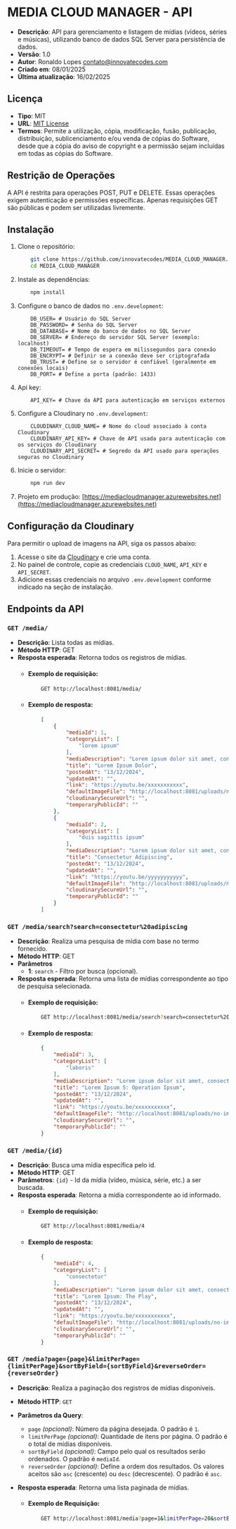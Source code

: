 # MEDIA CLOUD MANAGER - API

- **Descrição**: API para gerenciamento e listagem de mídias (vídeos, séries e
                músicas), utilizando banco de dados SQL Server para persistência
                de dados.
- **Versão**: 1.0
- **Autor**: Ronaldo Lopes <contato@innovatecodes.com>
- **Criado em**: 08/01/2025
- **Última atualização**: 16/02/2025

## Licença

- **Tipo**: MIT
- **URL**: [MIT License](https://opensource.org/licenses/MIT)
- **Termos**: Permite a utilização, cópia, modificação, fusão, publicação, distribuição, sublicenciamento e/ou venda de cópias do Software, desde que a cópia do aviso de copyright e a permissão sejam incluídas em todas as cópias do Software.

## Restrição de Operações

A API é restrita para operações POST, PUT e DELETE. Essas operações exigem autenticação e permissões específicas. Apenas requisições GET são públicas e podem ser utilizadas livremente.

## Instalação

1. Clone o repositório:
    ```bash
        git clone https://github.com/innovatecodes/MEDIA_CLOUD_MANAGER.git
        cd MEDIA_CLOUD_MANAGER
    ```
2. Instale as dependências:
    ```bash
        npm install
    ```
3. Configure o banco de dados no `.env.development`:
    ```env
        DB_USER= # Usuário do SQL Server
        DB_PASSWORD= # Senha do SQL Server
        DB_DATABASE= # Nome do banco de dados no SQL Server
        DB_SERVER= # Endereço do servidor SQL Server (exemplo: localhost)
        DB_TIMEOUT= # Tempo de espera em milissegundos para conexão
        DB_ENCRYPT= # Definir se a conexão deve ser criptografada
        DB_TRUST= # Define se o servidor é confiável (geralmente em conexões locais)
        DB_PORT= # Define a porta (padrão: 1433)
    ```
4. Api key:
   ```env
       API_KEY= # Chave da API para autenticação em serviços externos
   ```
5. Configure a Cloudinary no `.env.development`:
    ```env
        CLOUDINARY_CLOUD_NAME= # Nome do cloud associado à conta Cloudinary
        CLOUDINARY_API_KEY= # Chave de API usada para autenticação com os serviços do Cloudinary
        CLOUDINARY_API_SECRET= # Segredo da API usado para operações seguras no Cloudinary
    ```
6. Inicie o servidor:
    ```bash
        npm run dev
    ```
7. Projeto em produção: [https://mediacloudmanager.azurewebsites.net](https://mediacloudmanager.azurewebsites.net)
 
## Configuração da Cloudinary

Para permitir o upload de imagens na API, siga os passos abaixo:

1. Acesse o site da [Cloudinary](https://cloudinary.com/) e crie uma conta.
2. No painel de controle, copie as credenciais `CLOUD_NAME`, `API_KEY` e `API_SECRET`.
3. Adicione essas credenciais no arquivo `.env.development` conforme indicado na seção de instalação.
   
## Endpoints da API

### `GET /media/`
- **Descrição**: Lista todas as mídias.
- **Método HTTP**: GET
- **Resposta esperada**: Retorna todos os registros de mídias.
  - #### Exemplo de requisição:
    ```bash
        GET http://localhost:8081/media/
    ```
  - #### Exemplo de resposta: 
    ```json
        [
            {
                "mediaId": 1,
                "categoryList": [
                    "lorem ipsum"
                ],
                "mediaDescription": "Lorem ipsum dolor sit amet, consectetur adipiscing elit. Sed do eiusmod tempor incididunt ut labore et dolore magna aliqua. Ut enim ad minim veniam, quis nostrud exercitation ullamco laboris nisi ut aliquip ex ea commodo consequat.",
                "title": "Lorem Ipsum Dolor",
                "postedAt": "13/12/2024",
                "updatedAt": "",
                "link": "https://youtu.be/xxxxxxxxxxx",
                "defaultImageFile": "http://localhost:8081/uploads/no-image.jpg",
                "cloudinarySecureUrl": "",
                "temporaryPublicId": ""
            },
            {
                "mediaId": 2,
                "categoryList": [
                    "duis sagittis ipsum"
                ],
                "mediaDescription": "Lorem ipsum dolor sit amet, consectetur adipiscing elit. Integer nec odio. Praesent libero. Sed cursus ante dapibus diam. Sed nisi. Nulla quis sem at nibh elementum imperdiet. Duis sagittis ipsum. Praesent mauris.",
                "title": "Consectetur Adipiscing",
                "postedAt": "13/12/2024",
                "updatedAt": "",
                "link": "https://youtu.be/yyyyyyyyyyy",
                "defaultImageFile": "http://localhost:8081/uploads/no-image.jpg",
                "cloudinarySecureUrl": "",
                "temporaryPublicId": ""
            }
        ]          
    ```
    
### `GET /media/search?search=consectetur%20adipiscing` 
- **Descrição**:  Realiza uma pesquisa de mídia com base no termo fornecido.
- **Método HTTP**: GET
- **Parâmetros**
  - **1**: `search` - Filtro por busca (opcional).  
- **Resposta esperada**: Retorna uma lista de mídias correspondente ao tipo de pesquisa selecionada.
  - #### Exemplo de requisição:
    ```bash
        GET http://localhost:8081/media/search?search=consectetur%20adipiscing
    ```
  - #### Exemplo de resposta:
    ```json
        {
            "mediaId": 3,
            "categoryList": [
                "laboris"
            ],
            "mediaDescription": "Lorem ipsum dolor sit amet, consectetur adipiscing elit. Sed do eiusmod tempor incididunt ut labore et dolore magna aliqua. Ut enim ad minim veniam, quis nostrud exercitation ullamco laboris nisi ut aliquip ex ea commodo consequat.",
            "title": "Lorem Ipsum 5: Operation Ipsum",
            "postedAt": "13/12/2024",
            "updatedAt": "",
            "link": "https://youtu.be/xxxxxxxxxxx",
            "defaultImageFile": "http://localhost:8081/uploads/no-image.jpg",
            "cloudinarySecureUrl": "",
            "temporaryPublicId": ""
        }         
    ```

### `GET /media/{id}`
- **Descrição**: Busca uma mídia específica pelo id.
- **Método HTTP**: GET
- **Parâmetros**: `{id}` - Id da mídia (vídeo, música, série, etc.) a ser buscada.
- **Resposta esperada**: Retorna a mídia correspondente ao id informado.
  - #### Exemplo de requisição:
    ```bash
        GET http://localhost:8081/media/4
    ```
  - #### Exemplo de resposta:
    ```json
        {
            "mediaId": 4,
            "categoryList": [
                "consectetur"
            ],
            "mediaDescription": "Lorem ipsum dolor sit amet, consectetur adipiscing elit. Sed do eiusmod tempor incididunt ut labore et dolore magna aliqua. Ut enim ad minim veniam, quis nostrud exercitation ullamco laboris nisi ut aliquip ex ea commodo consequat.",
            "title": "Lorem Ipsum: The Play",
            "postedAt": "13/12/2024",
            "updatedAt": "",
            "link": "https://youtu.be/xxxxxxxxxxx",
            "defaultImageFile": "http://localhost:8081/uploads/no-image.jpg",
            "cloudinarySecureUrl": "",
            "temporaryPublicId": ""
        }
    ```

### `GET /media?page={page}&limitPerPage={limitPerPage}&sortByField={sortByField}&reverseOrder={reverseOrder}`

- **Descrição**: Realiza a paginação dos registros de mídias disponíveis.
- **Método HTTP**: `GET`
- **Parâmetros da Query**:
  - `page` *(opcional)*: Número da página desejada. O padrão é `1`.
  - `limitPerPage` *(opcional)*: Quantidade de itens por página. O padrão é o total de mídias disponíveis.
  - `sortByField` *(opcional)*: Campo pelo qual os resultados serão ordenados. O padrão é `mediaId`.
  - `reverseOrder` *(opcional)*: Define a ordem dos resultados. Os valores aceitos são `asc` (crescente) ou `desc` (decrescente). O padrão é `asc`.

- **Resposta esperada**: Retorna uma lista paginada de mídias.

  - #### Exemplo de Requisição:
    ```bash
        GET http://localhost:8081/media?page=1&limitPerPage=20&sortByField=postedAt&reverseOrder=desc
    ```
